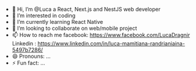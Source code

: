 - 👋 Hi, I’m @Luca a React, Next.js and NestJS web developer
- 👀 I’m interested in coding
- 🌱 I’m currently learning React Native
- 💞️ I’m looking to collaborate on web/mobile project
- 📫 How to reach me facebook: https://www.facebook.com/LucaDragnir Linkedin : https://www.linkedin.com/in/luca-mamitiana-randrianiaina-5497b7286/
- 😄 Pronouns: ...
- ⚡ Fun fact: ...

<!---
LucaM0001/LucaM0001 is a ✨ special ✨ repository because its `README.md` (this file) appears on your GitHub profile.
You can click the Preview link to take a look at your changes.
--->
